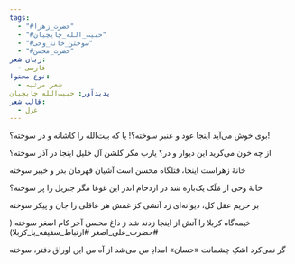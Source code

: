 ```yaml
---
tags:
  - "#حضرت_زهرا"
  - "#حبیب_الله_چایچیان"
  - "#سوختن_خانۀ_وحی"
  - "#حضرت_محسن"
زبان شعر:
  - فارسی
نوع محتوا:
  - شعر مرثیه
پدیدآور: حبیب‌الله چایچیان
قالب شعر:
  - غزل
---
```

بوی خوش می‌آید اینجا عود و عنبر سوخته؟!
یا که بیت‌الله را کاشانه و در سوخته؟!

از چه خون مى‌گريد اين ديوار و در؟ يارب مگر
گلشن آل خليل اينجا در آذر سوخته؟

خانۀ زهراست اينجا، قتلگاه محسن است
آشيان قهرمان بدر و خيبر سوخته

خانۀ وحی از مَلَک یک‌باره شد در ازدحام
اندر این غوغا مگر جبریل را پر سوخته؟

بر حریم عقل کل، دیوانه‌ای زد آتشی
کز غمش هر عاقلی را جان و پیکر سوخته

خيمه‌گاه كربلا را آتش از اينجا زدند
شد ز داغ محسن آخر كام اصغر سوخته
( #حضرت_علی_اصغر #ارتباط_سقیفه_با_کربلا)

گر نمى‌كرد اشکِ چشمانت «حسان» امدادِ من
مى‌شد از آه من اين اوراق دفتر، سوخته
